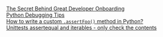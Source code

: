 [The Secret Behind Great Developer Onboarding](https://stackoverflow.blog/2018/02/05/secret-behind-great-developer-onboarding/)<br>
[Python Debugging Tips](https://stackoverflow.com/questions/1623039/python-debugging-tips)<br>
[How to write a custom `.assertFoo()` method in Python?](https://stackoverflow.com/questions/6655724/how-to-write-a-custom-assertfoo-method-in-python)<br>
[Unittests assertequal and iterables - only check the contents](https://stackoverflow.com/questions/7473071/unittests-assertequal-and-iterables-only-check-the-contents)<br>
